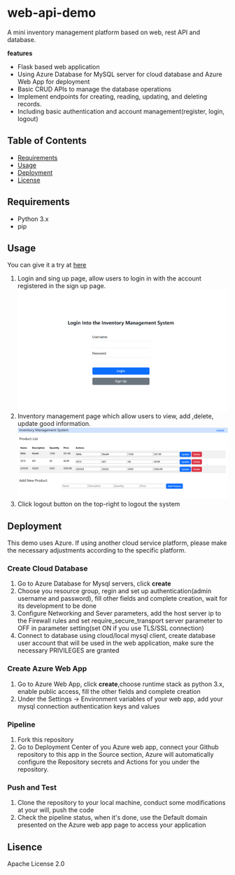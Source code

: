# web-api-demo
A mini inventory management platform based on web, rest API and database.

**features**
- Flask based web application
- Using Azure Database for MySQL server for cloud database and Azure Web App for deployment
- Basic CRUD APIs to manage the database operations
- Implement endpoints for creating, reading, updating, and deleting records.
- Including basic authentication and account management(register, login, logout)
## Table of Contents

- [Requirements](#Requirements)
- [Usage](#Usage)
- [Deployment](#Deployment)
- [License](#License)
## Requirements
- Python 3.x
- pip
## Usage
You can give it a try at [here](https://inventory-web-gqcfa5g4chdyabbx.canadacentral-01.azurewebsites.net/)
1. Login and sing up page, allow users to login in with the account registered in the sign up page. ![Login page](static/images/login.png)
2. Inventory management page which allow users to view, add ,delete, update good information. ![Main page](static/images/main_page.png)
3. Click logout button on the top-right to logout the system
## Deployment
This demo uses Azure. If using another cloud service platform, please make the necessary adjustments according to the specific platform.
### Create Cloud Database
1. Go to Azure Database for Mysql servers, click **create**
2. Choose you resource group, regin and set up authentication(admin username and password), fill other fields and complete creation, wait for its development to be done
3. Configure Networking and Sever parameters, add the host server ip to the Firewall rules and set require_secure_transport server parameter to OFF in parameter setting(set ON if you use TLS/SSL connection)
4. Connect to database using cloud/local mysql client, create database user account that will be used in the web application, make sure the necessary PRIVILEGES are granted
### Create Azure Web App
1. Go to Azure Web App, click **create**,choose runtime stack as python 3.x, enable public access, fill the other fields and complete creation
2. Under the Settings -> Environment variables of your web app, add your mysql connection authentication keys and values
### Pipeline
1. Fork this repository
2. Go to Deployment Center of you Azure web app, connect your Github repository to this app in the Source section, Azure will automatically configure the Repository secrets and Actions for you under the repository.
### Push and Test
1. Clone the repository to your local machine, conduct some modifications at your will, push the code
2. Check the pipeline status, when it's done, use the Default domain presented on the Azure web app page to access your application
## Lisence
Apache License 2.0